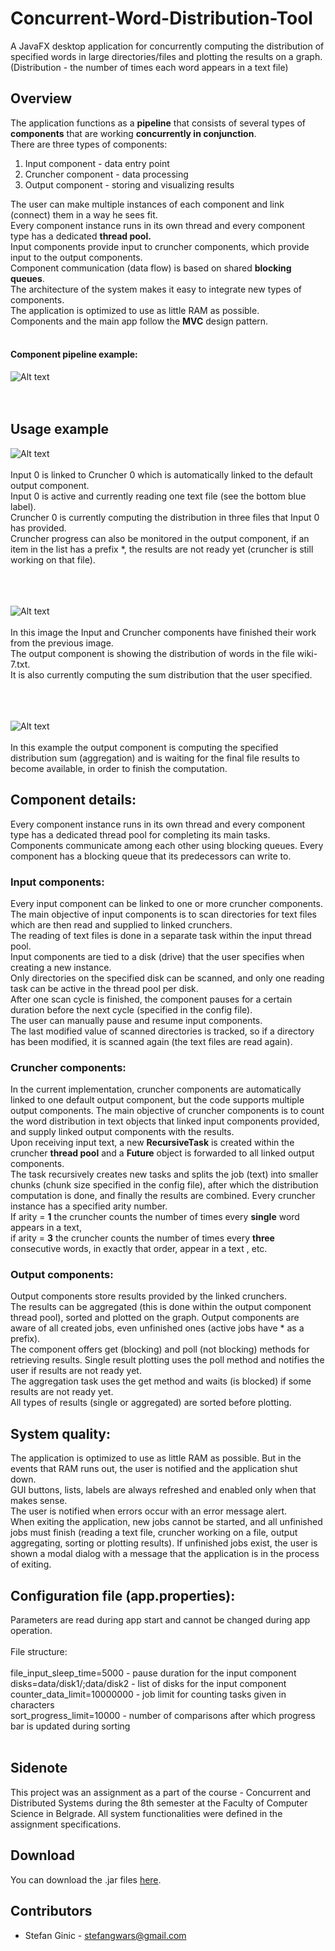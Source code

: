 # Concurrent-Word-Distribution-Tool
A JavaFX desktop application for concurrently computing the distribution of specified words in large directories/files and plotting the results on a graph. (Distribution - the number of times each word appears in a text file)

## Overview
The application functions as a <b>pipeline</b> that consists of several types of <b>components</b> that are working <b>concurrently in conjunction</b>.<br>
There are three types of components:
1. Input component - data entry point
2. Cruncher component - data processing
3. Output component - storing and visualizing results

The user can make multiple instances of each component and link (connect) them in a way he sees fit.<br>
Every component instance runs in its own thread and every component type has a dedicated <b>thread pool.</b><br>
Input components provide input to cruncher components, which provide input to the output components.<br>
Component communication (data flow) is based on shared <b>blocking queues</b>. <br>
The architecture of the system makes it easy to integrate new types of components.<br>
The application is optimized to use as little RAM as possible. <br>
Components and the main app follow the <b>MVC</b> design pattern.<br><br>

#### Component pipeline example:
![Alt text](images/wdt.png?raw=true "")<br><br><br>

## Usage example

![Alt text](images/de4.png?raw=true "")<br><br>
Input 0 is linked to Cruncher 0 which is automatically linked to the default output component.<br>
Input 0 is active and currently reading one text file (see the bottom blue label).<br>
Cruncher 0 is currently computing the distribution in three files that Input 0 has provided.<br>
Cruncher progress can also be monitored in the output component, if an item in the list has a prefix \*, the results are not ready yet (cruncher is still working on that file).
<br><br><br><br>

![Alt text](images/de5.png?raw=true "")<br><br>
In this image the Input and Cruncher components have finished their work from the previous image.<br>
The output component is showing the distribution of words in the file wiki-7.txt.<br>
It is also currently computing the sum distribution that the user specified.<br><br><br><br>

![Alt text](images/de6.png?raw=true "")<br><br>
In this example the output component is computing the specified distribution sum (aggregation) and is waiting for the final file results to become available, in order to finish the computation.

## Component details:
Every component instance runs in its own thread and every component type has a dedicated thread pool for completing its main tasks.<br>
Components communicate among each other using blocking queues. Every component has a blocking queue that its predecessors can write to.<br>

### Input components:
Every input component can be linked to one or more cruncher components.<br>
The main objective of input components is to scan directories for text files which are then read and supplied to linked crunchers.<br>
The reading of text files is done in a separate task within the input thread pool.<br>
Input components are tied to a disk (drive) that the user specifies when creating a new instance. <br>
Only directories on the specified disk can be scanned, and only one reading task can be active in the thread pool per disk. <br>
After one scan cycle is finished, the component pauses for a certain duration before the next cycle (specified in the config file). <br>
The user can manually pause and resume input components. <br>
The last modified value of scanned directories is tracked, so if a directory has been modified, it is scanned again (the text files are read again). <br>

### Cruncher components:
In the current implementation, cruncher components are automatically linked to one default output component, but the code supports multiple output components.
The main objective of cruncher components is to count the word distribution in text objects that linked input components provided, and supply linked output components with the results. <br>
Upon receiving input text, a new <b>RecursiveTask</b> is created within the cruncher <b>thread pool</b> and a <b>Future</b> object is forwarded to all linked output components.<br>
The task recursively creates new tasks and splits the job (text) into smaller chunks (chunk size specified in the config file), after which the distribution computation is done, and finally the results are combined.
Every cruncher instance has a specified arity number.<br>
If arity = <b>1</b> the cruncher counts the number of times every <b>single</b> word appears in a text,<br>
if arity = <b>3</b> the cruncher counts the number of times every <b>three</b> consecutive words, in exactly that order, appear in a text , etc.<br>

### Output components:
Output components store results provided by the linked crunchers.<br>
The results can be aggregated (this is done within the output component thread pool), sorted and plotted on the graph.
Output components are aware of all created jobs, even unfinished ones (active jobs have * as a prefix). <br>
The component offers get (blocking) and poll (not blocking) methods for retrieving results.
Single result plotting uses the poll method and notifies the user if results are not ready yet. <br>
The aggregation task uses the get method and waits (is blocked) if some results are not ready yet. <br>
All types of results (single or aggregated) are sorted before plotting. <br>

## System quality:
The application is optimized to use as little RAM as possible. But in the events that RAM runs out, the user is notified and the application shut down. <br>
GUI buttons, lists, labels are always refreshed and enabled only when that makes sense. <br>
The user is notified when errors occur with an error message alert. <br>
When exiting the application, new jobs cannot be started, and all unfinished jobs must finish (reading a text file, cruncher working on a file, output aggregating, sorting or plotting results). If unfinished jobs exist, the user is shown a modal dialog with a message that the application is in the process of exiting. 

## Configuration file (app.properties):
Parameters are read during app start and cannot be changed during app operation. <br><br>
File structure: <br><br>
file_input_sleep_time=5000 - pause duration for the input component <br>
disks=data/disk1/;data/disk2 - list of disks for the input component <br>
counter_data_limit=10000000 - job limit for counting tasks given in characters <br>
sort_progress_limit=10000 - number of comparisons after which progress bar is updated during sorting <br><br>

## Sidenote
This project was an assignment as a part of the course - Concurrent and Distributed Systems during the 8th semester at the Faculty of Computer Science in Belgrade. All system functionalities were defined in the assignment specifications.

## Download
You can download the .jar files [here](download/Concurrent-Distribution-Tool.zip).<br>

## Contributors
- Stefan Ginic - <stefangwars@gmail.com>
